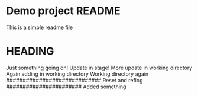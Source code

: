 # Demo project README

This is a simple readme file

# HEADING

Just something going on!
Update in stage!
More update in working directory
Again adding in working directory
Working directory again
#############################
Reset and reflog
#######################
Added something

